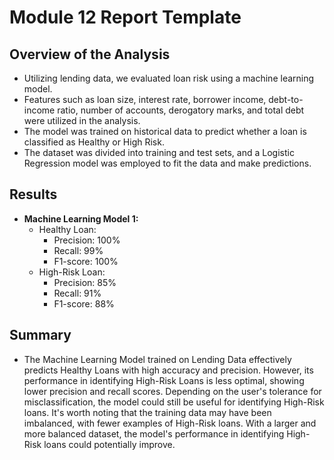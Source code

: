 # Module 12 Report Template

## Overview of the Analysis

- Utilizing lending data, we evaluated loan risk using a machine learning model. 
- Features such as loan size, interest rate, borrower income, debt-to-income ratio, number of accounts, derogatory marks, and total debt were utilized in the analysis.
- The model was trained on historical data to predict whether a loan is classified as Healthy or High Risk. 
- The dataset was divided into training and test sets, and a Logistic Regression model was employed to fit the data and make predictions.

## Results

- **Machine Learning Model 1:**
    - Healthy Loan:
        - Precision: 100%
        - Recall: 99%
        - F1-score: 100%
    - High-Risk Loan:
        - Precision: 85%
        - Recall: 91%
        - F1-score: 88%

## Summary

- The Machine Learning Model trained on Lending Data effectively predicts Healthy Loans with high accuracy and precision. However, its performance in identifying High-Risk Loans is less optimal, showing lower precision and recall scores. Depending on the user's tolerance for misclassification, the model could still be useful for identifying High-Risk loans. It's worth noting that the training data may have been imbalanced, with fewer examples of High-Risk loans. With a larger and more balanced dataset, the model's performance in identifying High-Risk loans could potentially improve.

